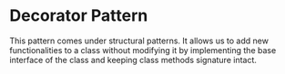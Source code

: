 # Decorator Pattern
This pattern comes under structural patterns.
It allows us to add new functionalities to a class without modifying it by implementing the base interface of the class and keeping class methods signature intact.
